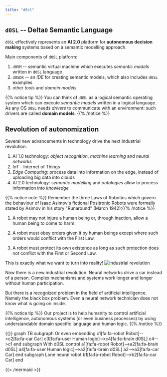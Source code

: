 ```yaml
---
title: "d0sl"
---
```


## `d0SL` -- Delta`0` Semantic Language

`d0SL` effectively represents an **AI 2.0** platform for **autonomous decision making** systems based on a semantic modelling approach.

Main components of `d0SL` platform:

1. `d0VM` -- semantic virtual machine which executes _semantic models_ written in `d0SL` language
2. `d0SDK`  -- an _IDE_ for creating semantic models, which also includes `d0SL` examples
3. other _tools_ and *domain models*

{{% notice tip %}}
You can think of `d0SL` as a logical semantic operating system which can execute _semantic models_ written in a logical language. As any OS `d0SL` needs _drivers_ to communicate with an environment: such drivers are called **domain models**.
{{% /notice %}}

## Revolution of autonomization

Several new advancements in technology drive the next industrial revolution:
1. AI 1.0 technology: _object recognition_, _machine learning_ and _neural networks_
1. _IoT_  - Internet of Things
1. _Edge Computing_: process data into information on the edge, instead of uploading big data into clouds
1. AI 2.0 technology: _semantic modelling_ and _ontologies_ allow to process information into _knowledge_

{{% notice note %}}
Remember the three Laws of Robotics which govern the behaviour of Isaac Asimov's fictional Positronic Robots were formally stated by Asimov in his story "Runaround" (March 1942):{{% /notice %}}

1. A robot may not injure a human being or, through inaction, allow a human being to come to harm.

2. A robot must obey orders given it by human beings except where such orders would conflict with the First Law.

3. A robot must protect its own existence as long as such protection does not conflict with the First or Second Law.

This is exactly what we want to turn into reality!
![Industrial revolution](/images/industrial-revolution.png)

Now there is a new industrial revolution. Neural networks drive a car instead of a person. Complex mechanisms and systems work longer and longer without human participation.

But there is a recognized problem in the field of artificial intelligence. Namely the black box problem. Even a neural network technician does not know what is going on inside.

{{% notice tip %}}
Our project is to help humanity to control artificial intelligence, autonomous systems (or even business processes) by using understandable domain specific language and human logic.
{{% /notice %}}

{{<mermaid align="left">}}
graph TB
    subgraph Or even embedding
    c1[fa:fa-robot Robot]-->c2[fa:fa-car Car]
    c3[fa:fa-user Human logic]-->c4[fa:fa-brain d0SL]
    c4-->c1
    end
    subgraph With d0SL control
    a1[fa:fa-robot Robot]-->a2[fa:fa-brain d0SL]
    a4[fa:fa-user Human logic]-->a2[fa:fa-brain d0SL]
    a2-->a3[fa:fa-car Car]
    end
    subgraph Lone neural robot
    b1[fa:fa-robot Robot]-->b2[fa:fa-car Car]
    end

{{< /mermaid >}}